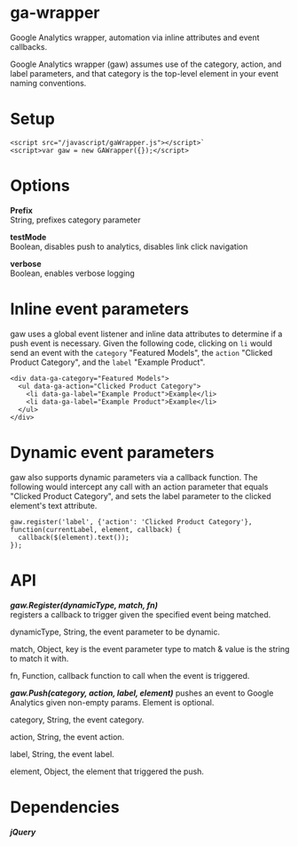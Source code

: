# ga-wrapper
Google Analytics wrapper, automation via inline attributes and event callbacks.

Google Analytics wrapper (gaw) assumes use of the category, action, and label parameters, and that category is the top-level element in your event naming conventions.  

# Setup  
```
<script src="/javascript/gaWrapper.js"></script>`  
<script>var gaw = new GAWrapper({});</script>
```
  
# Options  
**Prefix**  
String, prefixes category parameter  
  
**testMode**  
Boolean, disables push to analytics, disables link click navigation  
  
**verbose**  
Boolean, enables verbose logging

# Inline event parameters
gaw uses a global event listener and inline data attributes to determine if a push event is necessary. Given the following code, clicking on `li` would send an event with the `category` "Featured Models", the `action` "Clicked Product Category", and the `label` "Example Product".  
```
<div data-ga-category="Featured Models">
  <ul data-ga-action="Clicked Product Category">
    <li data-ga-label="Example Product">Example</li>
    <li data-ga-label="Example Product">Example</li>
  </ul>
</div>
```  
  
# Dynamic event parameters  
gaw also supports dynamic parameters via a callback function. The following would intercept any call with an action parameter that equals "Clicked Product Category", and sets the label parameter to the clicked element's text attribute.
```
gaw.register('label', {'action': 'Clicked Product Category'}, function(currentLabel, element, callback) {
  callback($(element).text());
});
```  
  
# API  
***gaw.Register(dynamicType, match, fn)***  
registers a callback to trigger given the specified event being matched.  
  
  
dynamicType, String, the event parameter to be dynamic.  
  
match, Object, key is the event parameter type to match & value is the string to match it with.  
  
fn, Function, callback function to call when the event is triggered.  
  
***gaw.Push(category, action, label, element)*** 
pushes an event to Google Analytics given non-empty params. Element is optional.  
  
  
category, String, the event category.  
  
action, String, the event action.  
  
label, String, the event label.  
  
element, Object, the element that triggered the push.  
  
# Dependencies
***jQuery***
